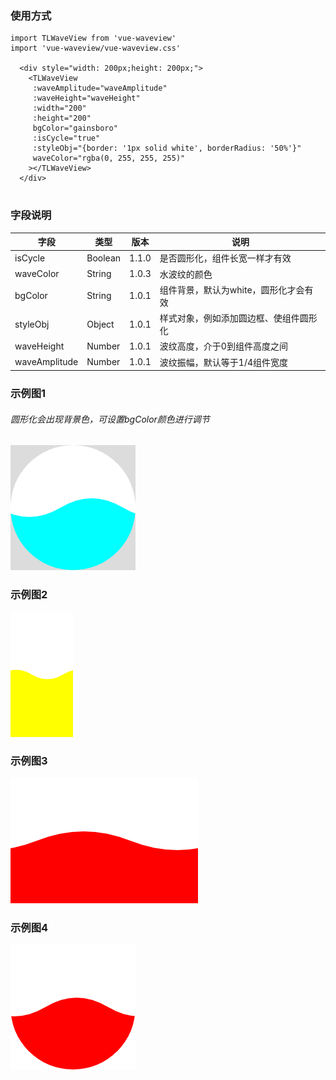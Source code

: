 ### 使用方式

```
import TLWaveView from 'vue-waveview'
import 'vue-waveview/vue-waveview.css'

  <div style="width: 200px;height: 200px;">
    <TLWaveView
     :waveAmplitude="waveAmplitude"
     :waveHeight="waveHeight"
     :width="200"
     :height="200"
     bgColor="gainsboro"
     :isCycle="true"
     :styleObj="{border: '1px solid white', borderRadius: '50%'}"
     waveColor="rgba(0, 255, 255, 255)"
    ></TLWaveView>
  </div>
	
```
### 字段说明
|字段|类型|版本|说明|
|  ----  |  ----  | ----  | ----  |
|isCycle|Boolean|1.1.0|是否圆形化，组件长宽一样才有效|
|waveColor|String|1.0.3|水波纹的颜色|
|bgColor|String|1.0.1|组件背景，默认为white，圆形化才会有效|
|styleObj|Object|1.0.1|样式对象，例如添加圆边框、使组件圆形化|
|waveHeight|Number|1.0.1|波纹高度，介于0到组件高度之间|
|waveAmplitude|Number|1.0.1|波纹振幅，默认等于1/4组件宽度|


### 示例图1
###### 圆形化会出现背景色，可设置bgColor颜色进行调节
![动图1](./static/p1.jpg)

### 示例图2
![动图2](./static/p2.png)

### 示例图3
![动图2](./static/p3.png)

### 示例图4
![动图2](./static/p4.png)